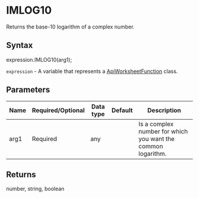 # IMLOG10

Returns the base-10 logarithm of a complex number.

## Syntax

expression.IMLOG10(arg1);

`expression` - A variable that represents a [ApiWorksheetFunction](../ApiWorksheetFunction.md) class.

## Parameters

| **Name** | **Required/Optional** | **Data type** | **Default** | **Description** |
| ------------- | ------------- | ------------- | ------------- | ------------- |
| arg1 | Required | any |  | Is a complex number for which you want the common logarithm. |

## Returns

number, string, boolean